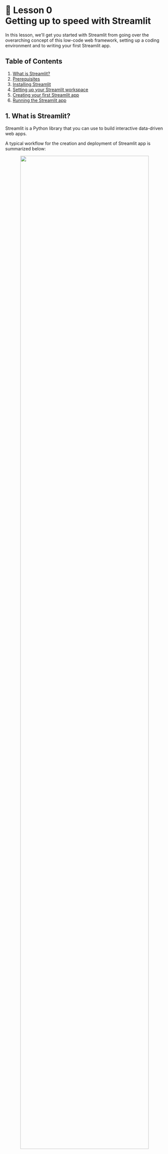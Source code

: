 # 📖 Lesson 0 <br> Getting up to speed with Streamlit

In this lesson, we'll get you started with Streamlit from going over the overarching concept of this low-code web framework, setting up a coding environment and to writing your first Streamlit app.

## Table of Contents
1. [What is Streamlit?](#1-what-is-streamlit)
2. [Prerequisites](#2-prerequisites)
3. [Installing Streamlit](#3-installing-streamlit)
4. [Setting up your Streamlit workspace](#4-setting-up-your-streamlit-workspace)
5. [Creating your first Streamlit app](#5-creating-your-first-streamlit-app)
6. [Running the Streamlit app](#6-running-the-streamlit-app)

## 1. What is Streamlit?

Streamlit is a Python library that you can use to build interactive data-driven web apps.

A typical workflow for the creation and deployment of Streamlit app is summarized below:

<p align="center">
   <img src="../img/lesson-0-streamlit-workflow.png" width="90%">
</p>

1. **Collect requirements** - In this phase, we want to make a list of the desirable features and capabilities that we want our web app to do.
2. **Code** - Next, we'll do the actual coding of the web app with the Streamlit library.
3. **Repo** - Once the code is complete, we can Git push (*i.e.* upload) it to a GitHub repo where app files are stored and used in a subsequent deployment phase. 
4. **Cloud** - To share our Streamlit apps publicly, we're going to deploy the app on the cloud using a platform such as [Streamlit Community Cloud](https://streamlit.io/cloud). In a few clicks of the mouse, one can go from app files stored on the GitHub repo to a deployed app.
5. **App** - Streamlit app can be easily shared via the deployed URL in the format of https://<subdomain>.streamlit.app/ where `subdomain` refers to the unique identifier that can either be automatically generated by the server as a long form URL (*e.g.* https://dataprofessor-st-matplotlib-line-plot-streamlit-app-2a0abu.streamlit.app/) or explicitly renamed to a shorter and easy to remember one (*e.g.* https://chanin.streamlit.app/).

## 2. Prerequisites

Here's what you need to use Streamlit:
- Have basic Python knowledge.
- Write scripts to perform specific tasks (like taking several Excel files as input and combining them into one).
- Build and grow the Streamlit app line by line instead of starting with a predefined layout (it takes only a few lines of code).
If you can do all this, congratulations! You're ready to plunge into the world of Streamlit.

## 3. Installing Streamlit

If you already have an existing Python coding environment, Streamlit can be installed using `pip` as shown below:

```
pip install streamlit
```

## 4. Setting up your Streamlit workspace

It is typically good practice to house the Streamlit app in their own dedicated conda environment. This way the library dependencies don’t get entangled with other Python libraries used by other apps.

Here, we're going to replicate a Streamlit app from an existing GitHub repo available at https://github.com/dataprofessor/eda-app/.

Particularly, we're going to clone the EDA app from a YouTube tutorial video on [*How to Build an EDA app using Pandas Profiling*](https://youtu.be/p4uohebPuCg).

**Step 1.** Create a conda environment

Create a conda environment called eda:

```
conda create -n eda python=3.8
```

**Step 2.** Activate the eda environment:

```
conda activate eda
```

**Step 3.** To install prerequisite libraries we must first download the requirements.txt file (it contains the library version numbers):

```
wget https://raw.githubusercontent.com/dataprofessor/ydata_profiling/main/requirements.txt
```

**Step 4.** To actually install prerequisite libraries using the requirements.txt file

```
pip install -r requirements.txt
```

Inside the `requirements.txt` file you'll see the following contents:

```
streamlit
pandas
ydata_profiling
streamlit_pandas_profiling
```

**Step 5.** Download and unzip contents from the GitHub repo: https://github.com/dataprofessor/ydata_profiling/archive/main.zip

**Step 6.** Launch the app:

```
streamlit run app.py
```

You’ll see the web app browser pop up:

<p align="center">
  <img src="../img/lesson-0-EDA-app.png" width="90%">
</p>

The functionality of this EDA app leverages the capabilities of pandas-profiling. Let's take a look at the app in action:

<p align="center">
   <img src="../img/lesson-0-EDA-app-screencast.gif" width="90%">
</p>

Congratulations! You now know how to clone a Streamlit app from a GitHub repo, setup a dedicated conda environment, and successfully launch the app!

## 5. Creating your first Streamlit app

Before we get into the nuts and bolts of the Streamlit library, let's take a hands-on approach for learning how to use Streamlit. Particularly, creating a simple **Hello world app** would probably be an expected rite of passage to learning Streamlit!

It's not as difficult as you may think. In fact, it takes only 2 lines of code to do just that!

```Python
import streamlit as st
st.write('Hello world!')
```

Click on the **See code explanation** toggle button to reveal the explanatory text:

<details>
<summary><i>See code explanation</i></summary>

Here's a line-by-line breakdown of the code:
  1. Import the `streamlit` library as `st` (so that we can later refer to `streamlit` literally as `st` instead of having to type the full word `streamlit`.
  2. Use `st.write` to write a text output and inside the `st.write` command we use the `'Hello world!'` string as the input argument.
</details>

## 6. Running the Streamlit app

Locally, you can run the newly created Streamlit app by launching a command-line terminal and enter the following:

```
streamlit run streamlit_app.py
```

where `streamlit_app.py` is the Streamlit app that you've just created.




## 7. Methods for displaying information in the app

Now that we know how to create your first Streamlit app and get it up and running, it's now time to explore how we can display information in the app.

In the Streamlit Documentation page, the [Text elements](https://docs.streamlit.io/library/api-reference/text) and [Write and magic](https://docs.streamlit.io/library/api-reference/write-magic) pages provide several ways in which information can be displayed. 

Here's a list of methods for displaying information in app:
- `st.title()` - Display the app's title.
- `st.header()` - Display text as a section header
- `st.subheader()` - Display text as a sub-section header
- `st.write()` - Can both display text and write arguments to the app.
- `st.markdown()` - Display text in Markdown format
- `st.text()` - Display fixed width and pre-formatted text
- `st.code()` - Display code that can be copied
- `st.caption()` - Display small caption text
- `st.latex()` - Display LaTeX expressions

## 8. Input widgets for accepting user information in the app

A great part about building data-driven apps is the ability to take in user input via various widgets, for example, sliders, text input, number input, color selector, etc. Such widget input can then be used to set model parameters, assign values to function parameters, and so much more.

Here's a list of common input widgets that I typically use:
- `st.text_input()` - Displays a single-line text input widget
- `st.number_input()` - Displays a number input widget
- `st.selectbox()` - Displays a drop-down selection widget
- `st.multiselect()` - Displays a multi-selection widget
- `st.slider()` - Displays either a single-value slider or a range slider
- `st.file_uploader()` - Displays a file upload widget
- `st.button()` - Displays a button widget
- `st.download_button()` - Displays a download button widget

Note: It should be mentioned that aside from those listed above, there are several more input widgets from which you can use. More information on the [Input widgets](https://docs.streamlit.io/library/api-reference/widgets) Docs page.

## 9. Chat elements for building a chatbot

Streamlit currently provides 3 chat elements widgets that is designed for you to use in conjunction with one another, for example, in building a chatbot (or you can also use them separately).

Here's a list of the chat elements:
- [`st.chat_input()`](https://docs.streamlit.io/library/api-reference/chat/st.chat_input) - Displays a chat input widget
- [`st.chat_message()`](https://docs.streamlit.io/library/api-reference/chat/st.chat_message) - Inserts a chat message container for displaying LLM generated responses
- [`st.status()`](https://docs.streamlit.io/library/api-reference/status/st.status) - Inserts a status container for display output from long-running tasks

## Summary

In this lesson, we're introduced to Streamlit along with how to setup a computing environment as well as creating our first Streamlit app.

[//]: # 
